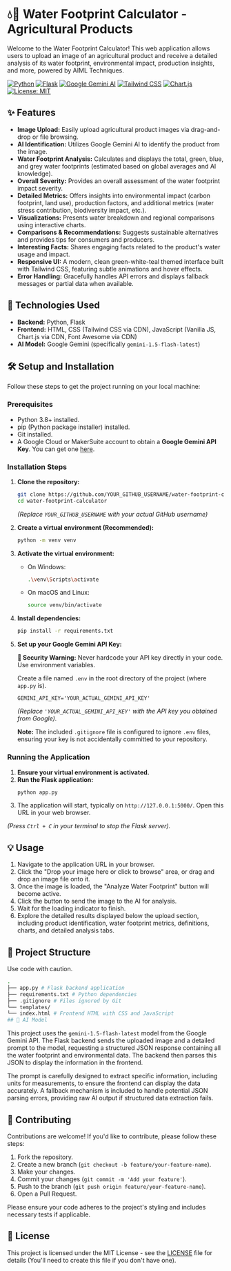 # 💧🌱 Water Footprint Calculator - Agricultural Products

Welcome to the Water Footprint Calculator! This web application allows users to upload an image of an agricultural product and receive a detailed analysis of its water footprint, environmental impact, production insights, and more, powered by AIML Techniques.

[![Python](https://img.shields.io/badge/Python-3.8%2B-blue?logo=python)](https://www.python.org/)
[![Flask](https://img.shields.io/badge/Flask-2.3%2B-lightgrey?logo=flask)](https://flask.palletsprojects.com/)
[![Google Gemini AI](https://img.shields.io/badge/Google%20Gemini-AI-4285F4?logo=google)](https://ai.google.dev/models/gemini)
[![Tailwind CSS](https://img.shields.io/badge/Tailwind%20CSS-3.0%2B-06B6D4?logo=tailwindcss)](https://tailwindcss.com/)
[![Chart.js](https://img.shields.io/badge/Chart.js-3.9%2B-FF6384?logo=chartdotjs)](https://www.chartjs.org/)
[![License: MIT](https://img.shields.io/badge/License-MIT-yellow.svg)](https://opensource.org/licenses/MIT)

## ✨ Features

*   **Image Upload:** Easily upload agricultural product images via drag-and-drop or file browsing.
*   **AI Identification:** Utilizes Google Gemini AI to identify the product from the image.
*   **Water Footprint Analysis:** Calculates and displays the total, green, blue, and grey water footprints (estimated based on global averages and AI knowledge).
*   **Overall Severity:** Provides an overall assessment of the water footprint impact severity.
*   **Detailed Metrics:** Offers insights into environmental impact (carbon footprint, land use), production factors, and additional metrics (water stress contribution, biodiversity impact, etc.).
*   **Visualizations:** Presents water breakdown and regional comparisons using interactive charts.
*   **Comparisons & Recommendations:** Suggests sustainable alternatives and provides tips for consumers and producers.
*   **Interesting Facts:** Shares engaging facts related to the product's water usage and impact.
*   **Responsive UI:** A modern, clean green-white-teal themed interface built with Tailwind CSS, featuring subtle animations and hover effects.
*   **Error Handling:** Gracefully handles API errors and displays fallback messages or partial data when available.

## 🚀 Technologies Used

*   **Backend:** Python, Flask
*   **Frontend:** HTML, CSS (Tailwind CSS via CDN), JavaScript (Vanilla JS, Chart.js via CDN, Font Awesome via CDN)
*   **AI Model:** Google Gemini (specifically `gemini-1.5-flash-latest`)

## 🛠️ Setup and Installation

Follow these steps to get the project running on your local machine:

### Prerequisites

*   Python 3.8+ installed.
*   pip (Python package installer) installed.
*   Git installed.
*   A Google Cloud or MakerSuite account to obtain a **Google Gemini API Key**. You can get one [here](https://aistudio.google.com/app/apikey).

### Installation Steps

1.  **Clone the repository:**
    ```bash
    git clone https://github.com/YOUR_GITHUB_USERNAME/water-footprint-calculator.git
    cd water-footprint-calculator
    ```
    *(Replace `YOUR_GITHUB_USERNAME` with your actual GitHub username)*

2.  **Create a virtual environment (Recommended):**
    ```bash
    python -m venv venv
    ```

3.  **Activate the virtual environment:**
    *   On Windows:
        ```bash
        .\venv\Scripts\activate
        ```
    *   On macOS and Linux:
        ```bash
        source venv/bin/activate
        ```

4.  **Install dependencies:**
    ```bash
    pip install -r requirements.txt
    ```

5.  **Set up your Google Gemini API Key:**

    **🚨 Security Warning:** Never hardcode your API key directly in your code. Use environment variables.

    Create a file named `.env` in the root directory of the project (where `app.py` is).
    ```env
    GEMINI_API_KEY='YOUR_ACTUAL_GEMINI_API_KEY'
    ```
    *(Replace `'YOUR_ACTUAL_GEMINI_API_KEY'` with the API key you obtained from Google).*

    **Note:** The included `.gitignore` file is configured to ignore `.env` files, ensuring your key is not accidentally committed to your repository.

### Running the Application

1.  **Ensure your virtual environment is activated.**
2.  **Run the Flask application:**
    ```bash
    python app.py
    ```
3.  The application will start, typically on `http://127.0.0.1:5000/`. Open this URL in your web browser.

*(Press `Ctrl + C` in your terminal to stop the Flask server).*

## 💡 Usage

1.  Navigate to the application URL in your browser.
2.  Click the "Drop your image here or click to browse" area, or drag and drop an image file onto it.
3.  Once the image is loaded, the "Analyze Water Footprint" button will become active.
4.  Click the button to send the image to the AI for analysis.
5.  Wait for the loading indicator to finish.
6.  Explore the detailed results displayed below the upload section, including product identification, water footprint metrics, definitions, charts, and detailed analysis tabs.

## 📁 Project Structure
Use code with caution.
```bash
.
├── app.py # Flask backend application
├── requirements.txt # Python dependencies
├── .gitignore # Files ignored by Git
└── templates/
└── index.html # Frontend HTML with CSS and JavaScript
## 🤖 AI Model
```

This project uses the `gemini-1.5-flash-latest` model from the Google Gemini API. The Flask backend sends the uploaded image and a detailed prompt to the model, requesting a structured JSON response containing all the water footprint and environmental data. The backend then parses this JSON to display the information in the frontend.

The prompt is carefully designed to extract specific information, including units for measurements, to ensure the frontend can display the data accurately. A fallback mechanism is included to handle potential JSON parsing errors, providing raw AI output if structured data extraction fails.

## 👋 Contributing

Contributions are welcome! If you'd like to contribute, please follow these steps:

1.  Fork the repository.
2.  Create a new branch (`git checkout -b feature/your-feature-name`).
3.  Make your changes.
4.  Commit your changes (`git commit -m 'Add your feature'`).
5.  Push to the branch (`git push origin feature/your-feature-name`).
6.  Open a Pull Request.

Please ensure your code adheres to the project's styling and includes necessary tests if applicable.

## 📄 License

This project is licensed under the MIT License - see the [LICENSE](LICENSE) file for details (You'll need to create this file if you don't have one).
